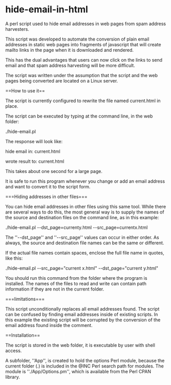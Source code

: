 hide-email-in-html
==================

A perl script used to hide email addresses in web pages from spam address harvesters.

This script was developed to automate the conversion of plain email addresses in static web pages into fragments of javascript that will create mailto links in the page when it is downloaded and rendered.

This has the dual advantages that users can now click on the links to send email and that spam address harvesting will be more difficult.

The script was written under the assumption that the script and the web pages being converted are located on a Linux server.

==How to use it==

The script is currently configured to rewrite the file named current.html in place.

The script can be executed by typing at the command line, in the web folder:

 ./hide-email.pl

The response will look like:

 hide email in: current.html
 
 wrote result to: current.html

This takes about one second for a large page.

It is safe to run this program whenever you change or add an email address and want to convert it to the script form.

===Hiding addresses in other files===

You can hide email addresses in other files using this same tool. While there are several ways to do this, the most general way is to
supply the names of the source and destination files on the command line, as in this example:

 ./hide-email.pl --dst_page=currenty.html --src_page=currentx.html

The ''--dst_page'' and ''--src_page'' values can occur in either order. As always, the source and destination file names can be the same or different.

If the actual file names contain spaces, enclose the full file name in quotes, like this:

 ./hide-email.pl --src_page="current x.html" --dst_page="current y.html" 

You should run this command from the folder where the program is installed. The names of the files to read and write can contain path information if they are not in the current folder. 

===limitations===

This script unconditionally replaces all email addresses found. The script can be confused by finding email addresses inside of existing scripts. In this example the existing script will be corrupted by the conversion of the email address found inside the comment.

 <script language="JavaScript" src="inc/js/ts_picker.js">
 //Script by Denis Gritcyuk: tspicker@yahoo.com
 </script>

==Installation==

The script is stored in the web folder, it is executable by user with shell access.

A subfolder, ''App'', is created to hold the options Perl module, because the current folder (.) is included in the @INC Perl search path for modules. The module is ''./App/Options.pm'', which is available from the Perl CPAN library.


